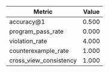 | Metric | Value |
| ------ | ----- |
| accuracy@1 | 0.500 |
| program_pass_rate | 0.000 |
| violation_rate | 4.000 |
| counterexample_rate | 1.000 |
| cross_view_consistency | 1.000 |